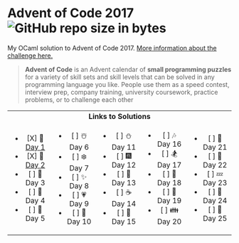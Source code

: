 # Advent of Code 2017  ![GitHub repo size in bytes](https://img.shields.io/github/repo-size/ameroyer/advent_of_code_2017.svg) 

My OCaml solution to Advent of Code 2017. [More information about the challenge here.](https://adventofcode.com/2017)

> **Advent of Code** is an Advent calendar of **small programming puzzles** for a variety of skill sets and skill levels that can be solved in any programming language you like. 
People use them as a speed contest, interview prep, company training, university coursework, practice problems, or to challenge each other

<table style='text-align:center'>
<tr>
<td colspan="5" align='center'><b>Links to Solutions</b></td>
</tr>

<tr>
<td>
<ul>
<li> [X] 🎅 <a href="https://github.com/ameroyer/advent_of_code_2017/blob/master/day01.ml">Day 1</a>
<li> [X] 🎁 <a href="https://github.com/ameroyer/advent_of_code_2017/blob/master/day02.ml">Day 2</a>
<li> [ ] 🎄 Day 3
<li> [ ] 🌠 Day 4
<li> [ ] 🍰 Day 5
</ul>
</td>

<td>
<ul>
<li> [ ] ☃️ Day 6
<li> [ ] ❄️ Day 7
<li> [ ] ✨ Day 8
<li> [ ] 💗 Day 9
<li> [ ] 🍬 Day 10
</ul>
</td>

<td>
<ul>
<li> [ ] ⛄ Day 11
<li> [ ] 🎆 Day 12
<li> [ ] 🍭 Day 13
<li> [ ] ☕ Day 14
<li> [ ] 🌰 Day 15
</ul>
</td>

<td>
<ul>
<li> [ ] 🎶 Day 16
<li> [ ] 🏂 Day 17
<li> [ ] 🍠 Day 18
<li> [ ] 🍫 Day 19
<li> [ ] 👪 Day 20
</ul>
</td>

<td>
<ul>
<li> [ ] 🍪 Day 21
<li> [ ] 🎀 Day 22
<li> [ ] 💤 Day 23
<li> [ ] 🎉 Day 24
<li> [ ] 💫 Day 25
</ul>
</td>
</tr>
</table>
